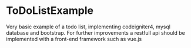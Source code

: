 # ToDoListExample

Very basic example of a todo list, implementing codeigniter4, mysql database and bootstrap.
For further improvements a restfull api should be implemented with a front-end framework such as vue.js
